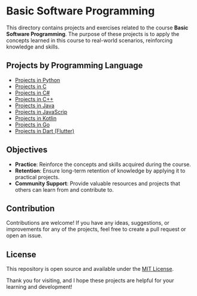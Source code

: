 # Basic Software Programming

This directory contains projects and exercises related to the course **Basic Software Programming**. The purpose of these projects is to apply the concepts learned in this course to real-world scenarios, reinforcing knowledge and skills.

## Projects by Programming Language

- [Projects in Python](https://github.com/hanielrolemberg/computerscience/tree/master/Basic_Software_Programming/python)
- [Projects in C ](./project2)
- [Projects in C#](./project3)
- [Projects in C++ ](./project2)
- [Projects in Java ](./project2)
- [Projects in JavaScrip ](./project2)
- [Projects in Kotlin ](./project2)
- [Projects in Go ](./project2)
- [Projects in Dart (Flutter) ](./project2)

  
## Objectives

- **Practice**: Reinforce the concepts and skills acquired during the course.
- **Retention**: Ensure long-term retention of knowledge by applying it to practical projects.
- **Community Support**: Provide valuable resources and projects that others can learn from and contribute to.

## Contribution

Contributions are welcome! If you have any ideas, suggestions, or improvements for any of the projects, feel free to create a pull request or open an issue.

## License

This repository is open source and available under the [MIT License](../LICENSE).

Thank you for visiting, and I hope these projects are helpful for your learning and development!
